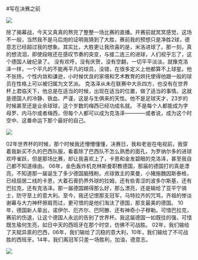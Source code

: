 #写在决赛之前

![](https://github.com/zt1991616/blog/raw/master/Image/14070901.jpg)

除了揭幕战，今天又真真的熬完了整整一场比赛的直播。开赛前就冥冥感觉，这场不一般，当然我不是马后炮的证明我猜到了大胜，赛前我的预想只是净胜2球，德意志已经超过我的想象。其实比，大胜更让我欣喜的是，米洛进球了。那一刻，真的想流泪，即使段暄还在感叹节奏的突变，与接二连三的进球，人们视乎忘了，这个德国人破纪录了。
没有欢呼，没有庆贺，没有空翻，一切平平淡淡。就像克洛泽一样，一个平凡的不能再平凡的球员，没错，在很多定义上他都算不上球星。他不张扬，个性内敛和谦逊，小时候优良的家境和艺术教育的烘托使得他跟一般的球员在性格上可以被归属为文艺派。
克洛泽从未在联赛中大杀四方，也没有在世界杯上君临天下，他总是在适当的时候，出现在适当的位置，做了适当的事情。这就是德国人的冷静、铁血、严谨，这是与生俱来的天性。他不是足球天才，23岁的时候甚至还是业余球球，这个岁数的梅西已经功成名就。
不是每个人都能成为字母罗、内马尔或者梅西，但每个人都可以成为克洛泽————或者说，成为这个时空中、这番命运下那个最好的自己。

![](https://github.com/zt1991616/blog/raw/master/Image/14070902.png)

02年世界杯的时候，那个时候我还懵懵懂懂，决赛日，我和老爸在电视前，我穿着我新买不久的巴西队服，看着除了巴西队不怎么熟悉的面孔，为罗纳尔多的进球欢呼雀跃，但是那场比赛，却让我喜欢上了，卡恩和金发碧眼的克洛泽，甚至我自己都不知道缘由。
06年，金色轰炸机克林斯曼职教德国，那届的德国打的真是漂亮，不知道那一届诞生了多少德国脑残粉。点球救主的莱曼，小猪施魏因斯泰格，已经屈居二线的卡恩，大着石膏扔界外球的拉姆，还有些青涩的波多尔斯基，还有巴拉克，还有克洛泽。那一届德国踢得那么好，那么漂亮，还是输给了亚平宁骑士，防守至上的意大利。至今，我还记恨那支冠军，马特拉齐的咒骂，齐祖的惨淡谢幕与大力神杯擦肩而过，更可恨的是他们淘汰了德国，那支最美的德国。
10年，德国新人辈出，诺伊尔、厄齐尔、巴阿滕、还有神奇小子穆勒。可惜巴拉克，赛前的伤退，让这个德国人永远的告别了世界杯。我这届德国一如既往的强，可惜既生瑜何生亮，如日中天的西班牙在那个时空，仿佛不可战胜。
02年，我们输给了天赋异禀的巴西，06年，我们输给了沉稳的意大利，10年，我们输给了不可战胜的西班牙。14年，我们离冠军只差一场胜利，加油，德意志。

![](https://github.com/zt1991616/blog/raw/master/Image/14070903.jpg)
